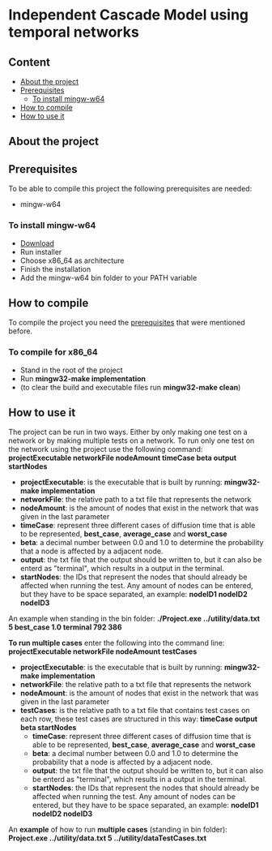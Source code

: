# Independent Cascade Model using temporal networks

## Content
  - [About the project](#about-the-project)
  - [Prerequisites](#prerequisites)
    - [To install mingw-w64](#to-install-mingw-w64)
  - [How to compile](#how-to-compile)
  - [How to use it](#how-to-use-it)

## About the project

## Prerequisites
To be able to compile this project the following prerequisites are needed:
- mingw-w64

### To install mingw-w64
- [Download](http://mingw-w64.org/doku.php/download)
- Run installer
- Choose x86_64 as architecture
- Finish the installation
- Add the mingw-w64 bin folder to your PATH variable

## How to compile
To compile the project you need the [prerequisites](#prerequisites) that were mentioned before. 
### To compile for x86_64
- Stand in the root of the project
- Run **mingw32-make implementation**
- (to clear the build and executable files run **mingw32-make clean**)

## How to use it
The project can be run in two ways. Either by only making one test on a network or by making multiple tests on a network.
To run only one test on the network using the project use the following command:
**projectExecutable networkFile nodeAmount timeCase beta output startNodes**

- **projectExecutable**: is the executable that is built by running: **mingw32-make implementation**
- **networkFile**: the relative path to a txt file that represents the network
- **nodeAmount**: is the amount of nodes that exist in the network that was given in the last parameter
- **timeCase**: represent three different cases of diffusion time that is able to be represented, **best_case**, **average_case** and **worst_case**
- **beta**: a decimal number between 0.0 and 1.0 to determine the probability that a node is affected by a adjacent node.
- **output**: the txt file that the output should be written to, but it can also be enterd as "terminal", which results in a output in the terminal.
- **startNodes**: the IDs that represent the nodes that should already be affected when running the test. Any amount of nodes can be entered, but they have to be space separated, an example: **nodeID1 nodeID2 nodeID3**

An example when standing in the bin folder: **./Project.exe ../utility/data.txt 5 best_case 1.0 terminal 792 386**

**To run multiple cases** enter the following into the command line: **projectExecutable networkFile nodeAmount testCases**

- **projectExecutable**: is the executable that is built by running: **mingw32-make implementation**
- **networkFile**: the relative path to a txt file that represents the network
- **nodeAmount**: is the amount of nodes that exist in the network that was given in the last parameter
- **testCases**: is the relative path to a txt file that contains test cases on each row, these test cases are structured in this way: **timeCase output beta startNodes**
  - **timeCase**: represent three different cases of diffusion time that is able to be represented, **best_case**, **average_case** and **worst_case**
  - **beta**: a decimal number between 0.0 and 1.0 to determine the probability that a node is affected by a adjacent node.
  - **output**: the txt file that the output should be written to, but it can also be enterd as "terminal", which results in a output in the terminal.
  - **startNodes**: the IDs that represent the nodes that should already be affected when running the test. Any amount of nodes can be entered, but they have to be space separated, an example: **nodeID1 nodeID2 nodeID3**

An **example** of how to run **multiple cases** (standing in bin folder): **Project.exe ../utility/data.txt 5 ../utility/dataTestCases.txt**